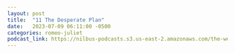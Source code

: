 ```yaml
---
layout: post
title:  "11 The Desperate Plan"
date:   2023-07-09 06:11:00 -0500
categories: romeo-juliet
podcast_link: https://nilbus-podcasts.s3.us-east-2.amazonaws.com/the-well-trained-mind/Romeo%20&%20Juliet/11%20The%20Desperate%20Plan.mp3
---
```

